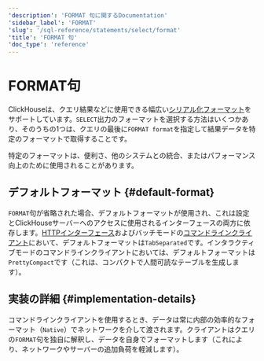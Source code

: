 ```yaml
---
'description': 'FORMAT 句に関するDocumentation'
'sidebar_label': 'FORMAT'
'slug': '/sql-reference/statements/select/format'
'title': 'FORMAT 句'
'doc_type': 'reference'
---
```



# FORMAT句

ClickHouseは、クエリ結果などに使用できる幅広い[シリアル化フォーマット](../../../interfaces/formats.md)をサポートしています。`SELECT`出力のフォーマットを選択する方法はいくつかあり、そのうちの1つは、クエリの最後に`FORMAT format`を指定して結果データを特定のフォーマットで取得することです。

特定のフォーマットは、便利さ、他のシステムとの統合、またはパフォーマンス向上のために使用されることがあります。

## デフォルトフォーマット {#default-format}

`FORMAT`句が省略された場合、デフォルトフォーマットが使用され、これは設定とClickHouseサーバーへのアクセスに使用されるインターフェースの両方に依存します。[HTTPインターフェース](../../../interfaces/http.md)およびバッチモードの[コマンドラインクライアント](../../../interfaces/cli.md)において、デフォルトフォーマットは`TabSeparated`です。インタラクティブモードのコマンドラインクライアントにおいては、デフォルトフォーマットは`PrettyCompact`です（これは、コンパクトで人間可読なテーブルを生成します）。

## 実装の詳細 {#implementation-details}

コマンドラインクライアントを使用するとき、データは常に内部の効率的なフォーマット（`Native`）でネットワークを介して渡されます。クライアントはクエリの`FORMAT`句を独自に解釈し、データを自身でフォーマットします（これにより、ネットワークやサーバーの追加負荷を軽減します）。
